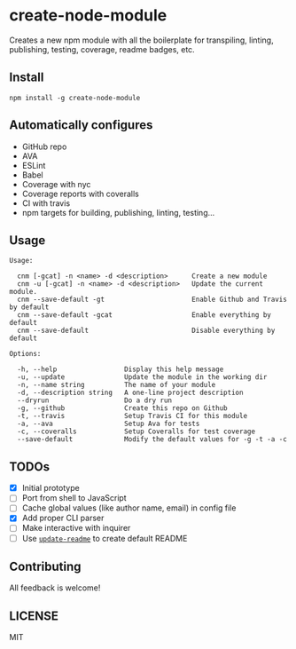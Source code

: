 # create-node-module
Creates a new npm module with all the boilerplate for transpiling, linting, publishing, testing, coverage, readme badges, etc.

## Install

    npm install -g create-node-module

## Automatically configures

- GitHub repo
- AVA
- ESLint
- Babel
- Coverage with nyc
- Coverage reports with coveralls
- CI with travis
- npm targets for building, publishing, linting, testing...

## Usage

    Usage:

      cnm [-gcat] -n <name> -d <description>      Create a new module
      cnm -u [-gcat] -n <name> -d <description>   Update the current module.
      cnm --save-default -gt                      Enable Github and Travis by default
      cnm --save-default -gcat                    Enable everything by default
      cnm --save-default                          Disable everything by default

    Options:

      -h, --help                 Display this help message
      -u, --update               Update the module in the working dir
      -n, --name string          The name of your module
      -d, --description string   A one-line project description
      --dryrun                   Do a dry run
      -g, --github               Create this repo on Github
      -t, --travis               Setup Travis CI for this module
      -a, --ava                  Setup Ava for tests
      -c, --coveralls            Setup Coveralls for test coverage
      --save-default             Modify the default values for -g -t -a -c

## TODOs

- [x] Initial prototype
- [ ] Port from shell to JavaScript
- [ ] Cache global values (like author name, email) in config file
- [x] Add proper CLI parser
- [ ] Make interactive with inquirer
- [ ] Use [`update-readme`](https://github.com/update-readme/update-readme) to create default README

## Contributing

All feedback is welcome!

## LICENSE

MIT
